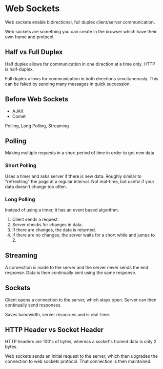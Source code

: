 # Web Sockets

Web sockets enable bidirectional, full duplex client/server
communication.

Web sockets are something you can create in the browser which
have their own frame and protocol.

## Half vs Full Duplex

Half duplex allows for communication in one direction
at a time only. HTTP is half-duplex.

Full duplex allows for communication in both directions simultaneously.
This can be faked by sending many messages in quick succession.

## Before Web Sockets

* AJAX
* Comet

Polling, Long Polling, Streaming

## Polling

Making multiple requests in a short period of time in order to get
new data.

### Short Polling

Uses a timer and asks server if there is new data.
Roughly similar to "refreshing" the page at a regular interval.
Not real-time, but useful if your data doesn't change too often.

### Long Polling

Instead of using a timer, it has an event based algorithm.

1. Client sends a request.
2. Server checks for changes in data.
3. If there are changes, the data is returned.
4. If there are no changes, the server waits for a short while
    and jumps to 2.

## Streaming

A connection is made to the server and the server never sends the end
response. Data is then continually sent using the same response.

## Sockets

Client opens a connection to the server, which stays open. Server can then
continually send responses.

Saves bandwidth, server resources and is real-time.

## HTTP Header vs Socket Header

HTTP headers are 100's of bytes, whereas a socket's framed data is only 2 bytes.

Web sockets sends an initial request to the server, which then upgrades the connection to web sockets protocol. That connection is then maintained.
